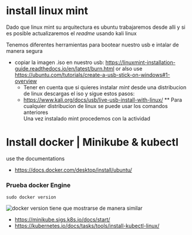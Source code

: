 
# install linux mint
Dado que linux mint su arquitectura es ubuntu trabajaremos desde alli y si es posible actualizaremos el _readme_ usando kali linux

Tenemos diferentes herramientas para bootear nuestro usb e intalar de manera segura
- copiar la imagen .iso en nuestro usb: https://linuxmint-installation-guide.readthedocs.io/en/latest/burn.html or also use https://ubuntu.com/tutorials/create-a-usb-stick-on-windows#1-overview
  - Tener en cuenta que si quieres instalar _mint_ desde una distribucion de linux descargas el iso y sigue estos pasos:
  -   https://www.kali.org/docs/usb/live-usb-install-with-linux/
    ** Para cualquier distribucion de linux se puede usar los comandos anteriores     
Una vez instalado mint procedemos con la actividad

# Install docker | Minikube & kubectl
use the documentations
- https://docs.docker.com/desktop/install/ubuntu/
### Prueba docker Engine
```
sudo docker version
```
![docker version](https://github.com/seia100/C8286/assets/89529418/29832b6a-218b-4c44-b23e-269317dd8879)
tiene que mostrarse de manera similar


- https://minikube.sigs.k8s.io/docs/start/
- https://kubernetes.io/docs/tasks/tools/install-kubectl-linux/
